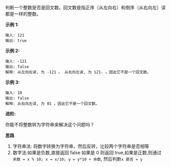 判断一个整数是否是回文数。回文数是指正序（从左向右）和倒序（从右向左）读都是一样的整数。

**示例 1:**

```
输入: 121
输出: true
```

**示例 2:**

```
输入: -121
输出: false
解释: 从左向右读, 为 -121 。 从右向左读, 为 121- 。因此它不是一个回文数。
```

**示例 3:**

```
输入: 10
输出: false
解释: 从右向左读, 为 01 。因此它不是一个回文数。
```

**进阶:**

你能不将整数转为字符串来解决这个问题吗？


**思路**

1. 字符串法: 将数字转换为字符串，然后反转，比较两个字符串是否相等
2. 数字法:如果是负数,直接返回 false 如果是 0 则返回 true,如果是正数,则通过 ```余数 = x % 10; x = x/10; y = y*10 + 余数```, 然后判断```x 是否 = y ```